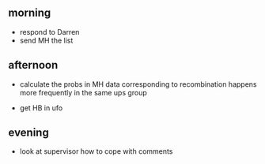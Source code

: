 
## morning
- respond to Darren
- send MH the list



## afternoon

- calculate the probs in MH data corresponding to recombination happens more frequently in the same ups group

- get HB in ufo



## evening
- look at supervisor how to cope with comments



















